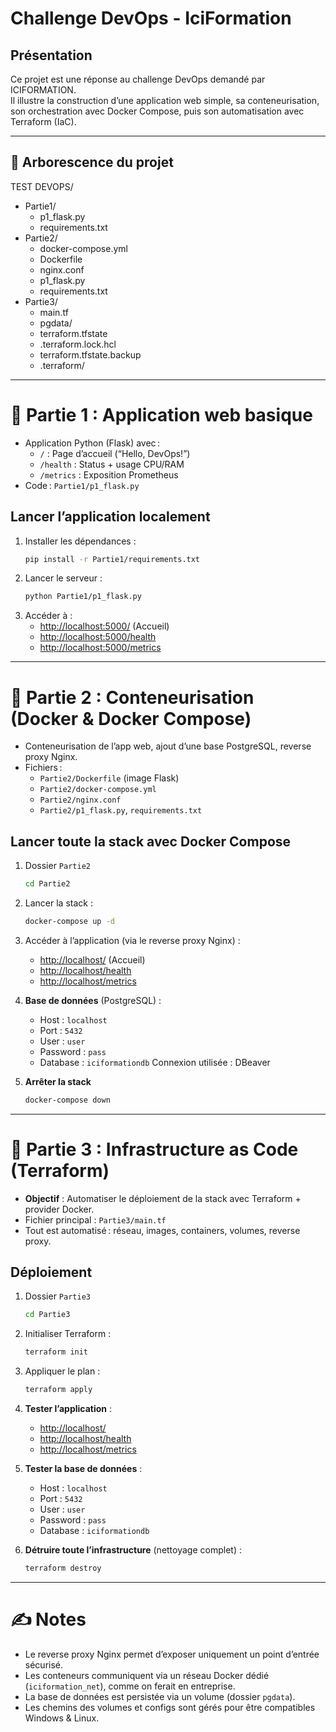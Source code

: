 # Challenge DevOps - IciFormation

## Présentation

Ce projet est une réponse au challenge DevOps demandé par ICIFORMATION.  
Il illustre la construction d’une application web simple, sa conteneurisation, son orchestration avec Docker Compose, puis son automatisation avec Terraform (IaC).

---

## 📁 Arborescence du projet

TEST DEVOPS/
- Partie1/
    - p1_flask.py
    - requirements.txt
- Partie2/
    - docker-compose.yml
    - Dockerfile
    - nginx.conf
    - p1_flask.py
    - requirements.txt
- Partie3/
    - main.tf
    - pgdata/
    - terraform.tfstate
    - .terraform.lock.hcl
    - terraform.tfstate.backup
    - .terraform/

---

# 🚩 Partie 1 : Application web basique

- Application Python (Flask) avec :
  - `/` : Page d’accueil (“Hello, DevOps!”)
  - `/health` : Status + usage CPU/RAM
  - `/metrics` : Exposition Prometheus
- Code : `Partie1/p1_flask.py`

## Lancer l’application localement

1. Installer les dépendances :
    ```bash
    pip install -r Partie1/requirements.txt
    ```
2. Lancer le serveur :
    ```bash
    python Partie1/p1_flask.py
    ```
3. Accéder à :
    - [http://localhost:5000/](http://localhost:5000/) (Accueil)
    - [http://localhost:5000/health](http://localhost:5000/health)
    - [http://localhost:5000/metrics](http://localhost:5000/metrics)

---

# 🚩 Partie 2 : Conteneurisation (Docker & Docker Compose)

- Conteneurisation de l’app web, ajout d’une base PostgreSQL, reverse proxy Nginx.
- Fichiers :
  - `Partie2/Dockerfile` (image Flask)
  - `Partie2/docker-compose.yml`
  - `Partie2/nginx.conf`
  - `Partie2/p1_flask.py`, `requirements.txt`

## Lancer toute la stack avec Docker Compose

1. Dossier `Partie2`
    ```bash
    cd Partie2
    ```
2. Lancer la stack :
    ```bash
    docker-compose up -d
    ```
3. Accéder à l’application (via le reverse proxy Nginx) :
    - [http://localhost/](http://localhost/) (Accueil)
    - [http://localhost/health](http://localhost/health)
    - [http://localhost/metrics](http://localhost/metrics)
4. **Base de données** (PostgreSQL) :
    - Host : `localhost`
    - Port : `5432`
    - User : `user`
    - Password : `pass`
    - Database : `iciformationdb`
    Connexion utilisée : DBeaver

5. **Arrêter la stack**
    ```bash
    docker-compose down
    ```

---

# 🚩 Partie 3 : Infrastructure as Code (Terraform)

- **Objectif** : Automatiser le déploiement de la stack avec Terraform + provider Docker.
- Fichier principal : `Partie3/main.tf`
- Tout est automatisé : réseau, images, containers, volumes, reverse proxy.

## Déploiement

1. Dossier `Partie3`
    ```bash
    cd Partie3
    ```
2. Initialiser Terraform :
    ```bash
    terraform init
    ```
3. Appliquer le plan :
    ```bash
    terraform apply
    ```

4. **Tester l’application** :
    - [http://localhost/](http://localhost/)
    - [http://localhost/health](http://localhost/health)
    - [http://localhost/metrics](http://localhost/metrics)

5. **Tester la base de données** :
    - Host : `localhost`
    - Port : `5432`
    - User : `user`
    - Password : `pass`
    - Database : `iciformationdb`

6. **Détruire toute l’infrastructure** (nettoyage complet) :
    ```bash
    terraform destroy
    ```

---

# ✍️ Notes

- Le reverse proxy Nginx permet d’exposer uniquement un point d’entrée sécurisé.
- Les conteneurs communiquent via un réseau Docker dédié (`iciformation_net`), comme on ferait en entreprise.
- La base de données est persistée via un volume (dossier `pgdata`).
- Les chemins des volumes et configs sont gérés pour être compatibles Windows & Linux.
